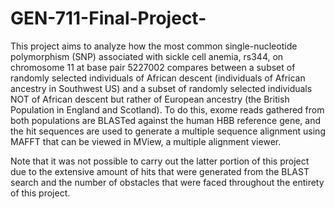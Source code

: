 # GEN-711-Final-Project-

This project aims to analyze how the most common single-nucleotide polymorphism (SNP) associated with sickle cell anemia, rs344, on chromosome 11 at base pair 5227002 compares between a subset of randomly selected individuals of African descent (individuals of African ancestry in Southwest US) and a subset of randomly selected individuals NOT of African descent but rather of European ancestry (the British Population in England and Scotland). To do this, exome reads gathered from both populations are BLASTed against the human HBB reference gene, and the hit sequences are used to generate a multiple sequence alignment using MAFFT that can be viewed in MView, a multiple alignment viewer. 

Note that it was not possible to carry out the latter portion of this project due to the extensive amount of hits that were generated from the BLAST search and the number of obstacles that were faced throughout the entirety of this project. 

